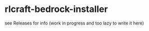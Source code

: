 # rlcraft-bedrock-installer

see Releases for info (work in progress and too lazy to write it here)
